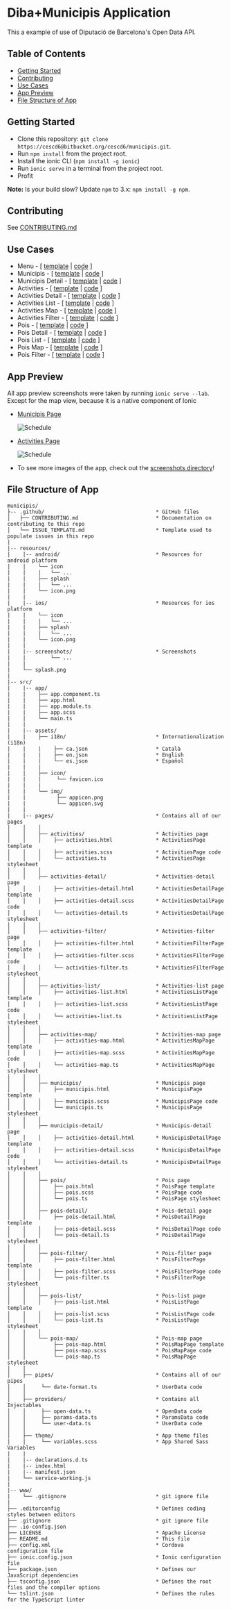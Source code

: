 # Diba+Municipis Application

This a example of use of Diputació de Barcelona's Open Data API.

## Table of Contents
 - [Getting Started](#getting-started)
 - [Contributing](#contributing)
 - [Use Cases](#use-cases)
 - [App Preview](#app-preview)
 - [File Structure of App](#file-structure-of-app)


## Getting Started

* Clone this repository: `git clone https://cescd6@bitbucket.org/cescd6/municipis.git`.
* Run `npm install` from the project root.
* Install the ionic CLI (`npm install -g ionic`)
* Run `ionic serve` in a terminal from the project root.
* Profit

**Note:** Is your build slow? Update `npm` to 3.x: `npm install -g npm`.


## Contributing
See [CONTRIBUTING.md](https://bitbucket.org/cescd6/municipis/src/master/.github/CONTRIBUTING.md?at=master&fileviewer=file-view-default)


## Use Cases

* Menu - [ [template](https://bitbucket.org/cescd6/municipis/src/master/src/app/app.html) |
[code](https://bitbucket.org/cescd6/municipis/src/master/src/app/app.component.ts) ]
* Municipis - [ [template](https://bitbucket.org/cescd6/municipis/src/master/src/pages/municipis/municipis.html) |
[code](https://bitbucket.org/cescd6/municipis/src/master/src/pages/municipis/municipis.ts) ]
* Municipis Detail - [ [template](https://bitbucket.org/cescd6/municipis/src/master/src/pages/municipis-detail/municipis-detail.html) |
[code](https://bitbucket.org/cescd6/municipis/src/master/src/pages/municipis-detail/municipis-detail.ts) ]
* Activities - [ [template](https://bitbucket.org/cescd6/municipis/src/master/src/pages/activities/activities.html) |
[code](https://bitbucket.org/cescd6/municipis/src/master/src/pages/activities/activities.ts) ]
* Activities Detail - [ [template](https://bitbucket.org/cescd6/municipis/src/master/src/pages/activities-detail/activities-detail.html) |
[code](https://bitbucket.org/cescd6/municipis/src/master/src/pages/activities-detail/activities-detail.ts) ]
* Activities List - [ [template](https://bitbucket.org/cescd6/municipis/src/master/src/pages/activities-list/activities-list.html) |
[code](https://bitbucket.org/cescd6/municipis/src/master/src/pages/activities-list/activities-list.ts) ]
* Activities Map - [ [template](https://bitbucket.org/cescd6/municipis/src/master/src/pages/activities-map/activities-map.html) |
[code](https://bitbucket.org/cescd6/municipis/src/master/src/pages/activities-map/activities-map.ts) ]
* Activities Filter - [ [template](https://bitbucket.org/cescd6/municipis/src/master/src/pages/activities-filter/activities-filter.html) |
[code](https://bitbucket.org/cescd6/municipis/src/master/src/pages/activities-filter/activities-filter.ts) ]
* Pois - [ [template](https://bitbucket.org/cescd6/municipis/src/master/src/pages/pois/pois.html) |
[code](https://bitbucket.org/cescd6/municipis/src/master/src/pages/pois/pois.ts) ]
* Pois Detail - [ [template](https://bitbucket.org/cescd6/municipis/src/master/src/pages/pois-detail/pois-detail.html) |
[code](https://bitbucket.org/cescd6/municipis/src/master/src/pages/pois-detail/pois-detail.ts) ]
* Pois List - [ [template](https://bitbucket.org/cescd6/municipis/src/master/src/pages/pois-list/pois-list.html) |
[code](https://bitbucket.org/cescd6/municipis/src/master/src/pages/pois-list/pois-list.ts) ]
* Pois Map - [ [template](https://bitbucket.org/cescd6/municipis/src/master/src/pages/pois-map/pois-map.html) |
[code](https://bitbucket.org/cescd6/municipis/src/master/src/pages/pois-map/pois-map.ts) ]
* Pois Filter - [ [template](https://bitbucket.org/cescd6/municipis/src/master/src/pages/pois-filter/pois-filter.html) |
[code](https://bitbucket.org/cescd6/municipis/src/master/src/pages/pois-filter/pois-filter.ts) ]


## App Preview

All app preview screenshots were taken by running `ionic serve --lab`. Except for the map view, because it is a native component of Ionic

- [Municipis Page](https://bitbucket.org/cescd6/municipis/src/master/resources/screenshots/MunicipisPage.png?at=master&fileviewer=file-view-default)

  <img src="resources/screenshots/MunicipisPage.png" alt="Schedule">


- [Activities Page](https://bitbucket.org/cescd6/municipis/src/master/resources/screenshots/ActivitiesListPage.png?at=master&fileviewer=file-view-default)

  <img src="resources/screenshots/ActivitiesListPage.png" alt="Schedule">


- To see more images of the app, check out the [screenshots directory](https://bitbucket.org/cescd6/municipis/src/master/resources/screenshots)!


## File Structure of App

```
municipis/
├-- .github/                                    * GitHub files
│   ├── CONTRIBUTING.md                         * Documentation on contributing to this repo
│   └── ISSUE_TEMPLATE.md                       * Template used to populate issues in this repo
|
|-- resources/
|    |-- android/                               * Resources for android platform
|    |    └── icon
|    |    |   └── ...
|    |    ├── splash
|    |    |   └── ...
|    |    └── icon.png
|    |
|    |-- ios/                                   * Resources for ios platform
|    |    └── icon
|    |    |   └── ...
|    |    ├── splash
|    |    |   └── ...
|    |    └── icon.png
|    |
|    |-- screenshots/                           * Screenshots
|    |        └── ...
|    |
|    └── splash.png
|
|-- src/
|    |-- app/
|    |    ├── app.component.ts
|    |    ├── app.html
|    |    ├── app.module.ts
|    |    ├── app.scss
|    |    └── main.ts
|    |
|    |-- assets/
|    |    ├── i18n/                             * Internationalization (i18n)
|    |    |    ├── ca.json                      * Català
|    |    |    ├── en.json                      * English
|    |    |    └── es.json                      * Español
|    |    |
|    |    ├── icon/
|    |    |     └── favicon.ico
|    |    |
|    |    └── img/
|    |          ├── appicon.png
|    |          └── appicon.svg
|    |
|    |-- pages/                                 * Contains all of our pages
│    │    │
│    │    ├── activities/                       * Activities page
│    │    │    ├── activities.html              * ActivitiesPage template
│    │    │    ├── activities.scss              * ActivitiesPage code
│    │    │    └── activities.ts                * ActivitiesPage stylesheet
│    │    │
│    │    ├── activities-detail/                * Activities-detail page
│    │    │    ├── activities-detail.html       * ActivitiesDetailPage template
│    │    │    ├── activities-detail.scss       * ActivitiesDetailPage code
│    │    │    └── activities-detail.ts         * ActivitiesDetailPage stylesheet
│    │    │
│    │    ├── activities-filter/                * Activities-filter page
│    │    │    ├── activities-filter.html       * ActivitiesFilterPage template
│    │    │    ├── activities-filter.scss       * ActivitiesFilterPage code
│    │    │    └── activities-filter.ts         * ActivitiesFilterPage stylesheet
│    │    │
│    │    ├── activities-list/                  * Activities-list page
│    │    │    ├── activities-list.html         * ActivitiesListPage template
│    │    │    ├── activities-list.scss         * ActivitiesListPage code
│    │    │    └── activities-list.ts           * ActivitiesListPage stylesheet
│    │    │
│    │    ├── activities-map/                   * Activities-map page
│    │    │    ├── activities-map.html          * ActivitiesMapPage template
│    │    │    ├── activities-map.scss          * ActivitiesMapPage code
│    │    │    └── activities-map.ts            * ActivitiesMapPage stylesheet
│    │    │
│    │    ├── municipis/                        * Municipis page
│    │    │    ├── municipis.html               * MunicipisPage template
│    │    │    ├── municipis.scss               * MunicipisPage code
│    │    │    └── municipis.ts                 * MunicipisPage stylesheet
│    │    │
│    │    ├── municipis-detail/                 * Municipis-detail page
│    │    │    ├── activities-detail.html       * MunicipisDetailPage template
│    │    │    ├── activities-detail.scss       * MunicipisDetailPage code
│    │    │    └── activities-detail.ts         * MunicipisDetailPage stylesheet
│    │    │
│    │    ├── pois/                             * Pois page
│    │    │    ├── pois.html                    * PoisPage template
│    │    │    ├── pois.scss                    * PoisPage code
│    │    │    └── pois.ts                      * PoisPage stylesheet
│    │    │
│    │    ├── pois-detail/                      * Pois-detail page
│    │    │    ├── pois-detail.html             * PoisDetailPage template
│    │    │    ├── pois-detail.scss             * PoisDetailPage code
│    │    │    └── pois-detail.ts               * PoisDetailPage stylesheet
│    │    │
│    │    ├── pois-filter/                      * Pois-filter page
│    │    │    ├── pois-filter.html             * PoisFilterPage template
│    │    │    ├── pois-filter.scss             * PoisFilterPage code
│    │    │    └── pois-filter.ts               * PoisFilterPage stylesheet
│    │    │
│    │    ├── pois-list/                        * Pois-list page
│    │    │    ├── pois-list.html               * PoisListPage template
│    │    │    ├── pois-list.scss               * PoisListPage code
│    │    │    └── pois-list.ts                 * PoisListPage stylesheet
│    │    │
│    │    └── pois-map/                         * Pois-map page
│    │         ├── pois-map.html                * PoisMapPage template
│    │         ├── pois-map.scss                * PoisMapPage code
│    │         └── pois-map.ts                  * PoisMapPage stylesheet
│    │  
│    ├── pipes/                                 * Contains all of our pipes
│    │     └── date-format.ts                   * UserData code
│    │
│    ├── providers/                             * Contains all Injectables
│    │     ├── open-data.ts                     * OpenData code
│    │     ├── params-data.ts                   * ParamsData code
│    │     └── user-data.ts                     * UserData code
│    │
│    ├── theme/                                 * App theme files
|    |     └── variables.scss                   * App Shared Sass Variables
|    |
|    |-- declarations.d.ts                       
|    |-- index.html                              
|    |-- manifest.json                           
|    └── service-working.js                     
|
|-- www/
|    └── .gitignore                             * git ignore file
|
├── .editorconfig                               * Defines coding styles between editors
├── .gitignore                                  * git ignore file
├── .io-config.json                             
├── LICENSE                                     * Apache License
├── README.md                                   * This file
├── config.xml                                  * Cordova configuration file
├── ionic.config.json                           * Ionic configuration file
├── package.json                                * Defines our JavaScript dependencies
├── tsconfig.json                               * Defines the root files and the compiler options
└── tslint.json                                 * Defines the rules for the TypeScript linter
```
